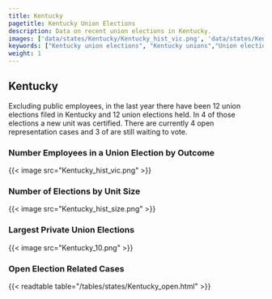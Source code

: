 ```yaml
---
title: Kentucky
pagetitle: Kentucky Union Elections
description: Data on recent union elections in Kentucky.
images: ['data/states/Kentucky/Kentucky_hist_vic.png', 'data/states/Kentucky/Kentucky_hist_size.png', 'data/states/Kentucky/Kentucky_10.png']
keywords: ["Kentucky union elections", "Kentucky unions","Union elections"]
weight: 1
---
```

##  Kentucky

Excluding public employees, in the last year there have been 12 union elections filed in Kentucky and 12 union elections held. In 4 of those elections a new unit was certified. There are currently 4 open representation cases and 3 of are still waiting to vote.

### Number Employees in a Union Election by Outcome
{{< image src="Kentucky_hist_vic.png" >}}

### Number of Elections by Unit Size
{{< image src="Kentucky_hist_size.png" >}}

### Largest Private Union Elections
{{< image src="Kentucky_10.png" >}}

### Open Election Related Cases
{{< readtable table="/tables/states/Kentucky_open.html" >}}


